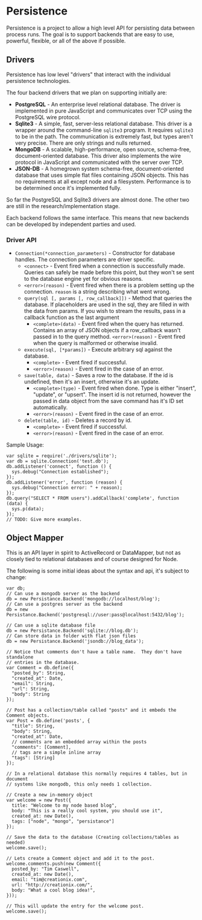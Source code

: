 # Persistence

Persistence is a project to allow a high level API for persisting data between process runs.  The goal is to support backends that are easy to use, powerful, flexible, or all of the above if possible.

## Drivers

Persistence has low level "drivers" that interact with the individual persistence technologies.

The four backend drivers that we plan on supporting initially are:

 - **PostgreSQL** - An enterprise level relational database.  The driver is implemented in pure JavaScript and communicates over TCP using the PostgreSQL wire protocol.
 - **Sqlite3** - A simple, fast, server-less relational database.  This driver is a wrapper around the command-line `sqlite3` program.  It requires `sqlite3` to be in the path.  The communication is extremely fast, but types aren't very precise.  There are only strings and nulls returned.
 - **MongoDB** - A scalable, high-performance, open source, schema-free, document-oriented database.  This driver also implements the wire protocol in JavaScript and communicated with the server over TCP.
 - **JSON-DB** - A homegrown system schema-free, document-oriented database that uses simple flat files containing JSON objects.  This has no requirements at all except node and a filesystem.  Performance is to be determined once it's implemented fully.
 
So far the PostgreSQL and Sqlite3 drivers are almost done.  The other two are still in the research/implementation stage.

Each backend follows the same interface.  This means that new backends can be developed by independent parties and used.

### Driver API

 - `Connection(*connection_parameters)` - Constructor for database handles. The connection parameters are driver specific.
   - `<connect>` - Event fired when a connection is successfully made.  Queries can safely be made before this point, but they won't se sent to the database engine yet for obvious reasons.
   - `<error>(reason)` - Event fired when there is a problem setting up the connection.  `reason` is a string describing what went wrong.
   - `query(sql [, params [, row_callback]])` - Method that queries the database.  If placeholders are used in the sql, they are filled in with the data from params.  If you wish to stream the results, pass in a callback function as the last argument
     - `<complete>(data)` - Event fired when the query has returned.  Contains an array of JSON objects if a row_callback wasn't passed in to the query method.
       `<error>(reason)` - Event fired when the query is malformed or otherwise invalid.
   - `execute(sql, [*params])` - Execute arbitrary sql against the database.
     - `<complete>` - Event fired if successful.
     - `<error>(reason)` - Event fired in the case of an error.
   - `save(table, data)` - Saves a row to the database.  If the id is undefined, then it's an insert, otherwise it's an update.
     - `<complete>(type)` - Event fired when done.  Type is either "insert", "update", or "upsert".  The insert id is not returned, however the passed in data object from the save command has it's ID set automatically.
     - `<error>(reason)` - Event fired in the case of an error.
   - `delete(table, id)` - Deletes a record by id.
     - `<complete>` - Event fired if successful.
     - `<error>(reason)` - Event fired in the case of an error.

Sample Usage:

    var sqlite = require('./drivers/sqlite');
    var db = sqlite.Connection('test.db');
    db.addListener('connect', function () {
      sys.debug("Connection established");
    });
    db.addListener('error', function (reason) {
      sys.debug("Connection error: " + reason);
    });
    db.query("SELECT * FROM users").addCallback('complete', function (data) {
      sys.p(data);
    });
    // TODO: Give more examples.

## Object Mapper

This is an API layer in spirit to ActiveRecord or DataMapper, but not as closely tied to relational databases and of course designed for Node.

The following is some initial ideas about the syntax and api, it's subject to change:

    var db;
    // Can use a mongodb server as the backend
    db = new Persistance.Backend('mongodb://localhost/blog');
    // Can use a postgres server as the backend
    db = new Persistance.Backend('postgresql://user:pass@localhost:5432/blog');

    // Can use a sqlite database file
    db = new Persistance.Backend('sqlite://blog.db');
    // Can store data in folder with flat json files
    db = new Persistance.Backend('jsondb://blog_data');

    // Notice that comments don't have a table name.  They don't have standalone
    // entries in the database.
    var Comment = db.define({
      "posted_by": String,
      "created_at": Date,
      "email": String,
      "url": String,
      "body": String
    });

    // Post has a collection/table called "posts" and it embeds the Comment objects.
    var Post = db.define('posts', {
      "title": String,
      "body": String,
      "created_at": Date,
      // comments are an embedded array within the posts
      "comments": [Comment],
      // tags are a simple inline array
      "tags": [String]
    });

    // In a relational database this normally requires 4 tables, but in document
    // systems like mongodb, this only needs 1 collection.

    // Create a new in-memory object
    var welcome = new Post({
      title: "Welcome to my node based blog",
      body: "This is a really cool system, you should use it",
      created_at: new Date(),
      tags: ["node", "mongo", "persistance"]
    });

    // Save the data to the database (Creating collections/tables as needed)
    welcome.save();

    // Lets create a Comment object and add it to the post.
    welcome.comments.push(new Comment({
      posted_by: "Tim Caswell",
      created_at: new Date(),
      email: "tim@creationix.com",
      url: "http://creationix.com/",
      body: "What a cool blog idea!",
    }));

    // This will update the entry for the welcome post.
    welcome.save();
